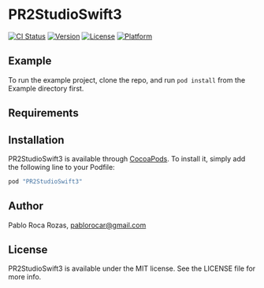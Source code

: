 # PR2StudioSwift3

[![CI Status](http://img.shields.io/travis/pablorocar/PR2StudioSwift3.svg?style=flat)](https://travis-ci.org/pablorocar/PR2StudioSwift3)
[![Version](https://img.shields.io/cocoapods/v/PR2StudioSwift3.svg?style=flat)](http://cocoapods.org/pods/PR2StudioSwift3)
[![License](https://img.shields.io/cocoapods/l/PR2StudioSwift3.svg?style=flat)](http://cocoapods.org/pods/PR2StudioSwift3)
[![Platform](https://img.shields.io/cocoapods/p/PR2StudioSwift3.svg?style=flat)](http://cocoapods.org/pods/PR2StudioSwift3)

## Example

To run the example project, clone the repo, and run `pod install` from the Example directory first.

## Requirements

## Installation

PR2StudioSwift3 is available through [CocoaPods](http://cocoapods.org). To install
it, simply add the following line to your Podfile:

```ruby
pod "PR2StudioSwift3"
```

## Author

Pablo Roca Rozas, pablorocar@gmail.com

## License

PR2StudioSwift3 is available under the MIT license. See the LICENSE file for more info.
